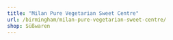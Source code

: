 ```yaml
---
title: "Milan Pure Vegetarian Sweet Centre"
url: /birmingham/milan-pure-vegetarian-sweet-centre/
shop: Süßwaren
---
```

